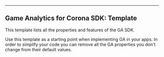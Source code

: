 
---------------------------------------------------------------------------------
Game Analytics for Corona SDK: Template
---------------------------------------------------------------------------------

This template lists all the properties and features of the GA SDK.

Use this template as a starting point when implementing GA in your apps.
In order to simplify your code you can remove all the GA properties you don't 
change from their default values.
